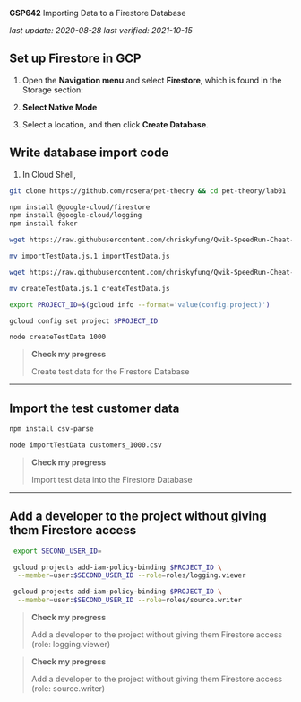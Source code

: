 **GSP642** Importing Data to a Firestore Database

_last update: 2020-08-28_
_last verified: 2021-10-15_

## Set up Firestore in GCP

1. Open the **Navigation menu** and select **Firestore**, which is found in the Storage section:

2. **Select Native Mode**

3. Select a location, and then click **Create Database**.

## Write database import code

1. In Cloud Shell, 

```bash
git clone https://github.com/rosera/pet-theory && cd pet-theory/lab01

npm install @google-cloud/firestore
npm install @google-cloud/logging
npm install faker

wget https://raw.githubusercontent.com/chriskyfung/Qwik-SpeedRun-Cheat-Sheets/GSP642/importTestData.js

mv importTestData.js.1 importTestData.js

wget https://raw.githubusercontent.com/chriskyfung/Qwik-SpeedRun-Cheat-Sheets/GSP642/createTestData.js

mv createTestData.js.1 createTestData.js

export PROJECT_ID=$(gcloud info --format='value(config.project)')

gcloud config set project $PROJECT_ID

node createTestData 1000
```

> **Check my progress**
> 
> Create test data for the Firestore Database

* * *

## Import the test customer data

```bash
npm install csv-parse

node importTestData customers_1000.csv
```

> **Check my progress**
>
> Import test data into the Firestore Database

* * *

## Add a developer to the project without giving them Firestore access

```bash
 export SECOND_USER_ID=
```

```bash
 gcloud projects add-iam-policy-binding $PROJECT_ID \
  --member=user:$SECOND_USER_ID --role=roles/logging.viewer

 gcloud projects add-iam-policy-binding $PROJECT_ID \
  --member=user:$SECOND_USER_ID --role=roles/source.writer
```

> **Check my progress**
>
> Add a developer to the project without giving them Firestore access (role: logging.viewer)

> **Check my progress**
>
> Add a developer to the project without giving them Firestore access (role: source.writer)